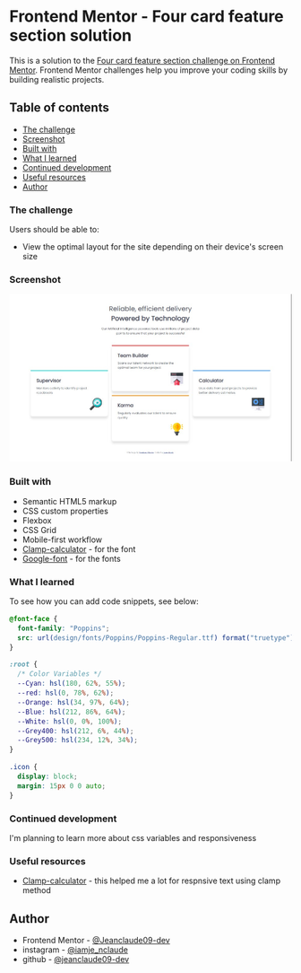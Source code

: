 # Frontend Mentor - Four card feature section solution

This is a solution to the [Four card feature section challenge on Frontend Mentor](https://www.frontendmentor.io/challenges/four-card-feature-section-weK1eFYK). Frontend Mentor challenges help you improve your coding skills by building realistic projects.

## Table of contents

- [The challenge](#the-challenge)
- [Screenshot](#screenshot)
- [Built with](#built-with)
- [What I learned](#what-i-learned)
- [Continued development](#continued-development)
- [Useful resources](#useful-resources)
- [Author](#author)

### The challenge

Users should be able to:

- View the optimal layout for the site depending on their device's screen size

### Screenshot

![](Screenshot.png)

### Built with

- Semantic HTML5 markup
- CSS custom properties
- Flexbox
- CSS Grid
- Mobile-first workflow
- [Clamp-calculator](https://www.marcbacon.com/tools/clamp-calculator) - for the font
- [Google-font](https://fonts.google.com/) - for the fonts

### What I learned

To see how you can add code snippets, see below:

```css
@font-face {
  font-family: "Poppins";
  src: url(design/fonts/Poppins/Poppins-Regular.ttf) format("truetype");
}
```

```css
:root {
  /* Color Variables */
  --Cyan: hsl(180, 62%, 55%);
  --red: hsl(0, 78%, 62%);
  --Orange: hsl(34, 97%, 64%);
  --Blue: hsl(212, 86%, 64%);
  --White: hsl(0, 0%, 100%);
  --Grey400: hsl(212, 6%, 44%);
  --Grey500: hsl(234, 12%, 34%);
}
```

```css
.icon {
  display: block;
  margin: 15px 0 0 auto;
}
```

### Continued development

I'm planning to learn more about css variables and responsiveness

### Useful resources

- [Clamp-calculator](https://www.marcbacon.com/tools/clamp-calculator) - this helped me a lot for respnsive text using clamp method

## Author

- Frontend Mentor - [@Jeanclaude09-dev](https://www.frontendmentor.io/profile/Jeanclaude09-dev)
- instagram - [@iamje_nclaude](https://www.instagram.com/iamje_nclaude)
- github - [@jeanclaude09-dev](https://github.com/Jeanclaude09-dev)

